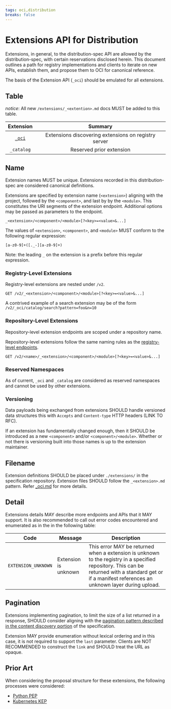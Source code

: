 ```yaml
---
tags: oci,distribution
breaks: false
---
```


# Extensions API for Distribution

Extensions, in general, to the distribution-spec API are allowed by the distribution-spec, with certain reservations disclosed herein.
This document outlines a path for registry implementations and clients to iterate on new APIs, establish them, and propose them to OCI for canonical reference.

The basis of the Extension API (`_oci`) should be emulated for all extensions.

## Table

_notice_: All new `/extensions/_<extention>.md` docs MUST be added to this table.

| Extension                | Summary                                              |
|:------------------------:|:----------------------------------------------------:|
| [`_oci`](./_oci.md)      | Extensions discovering extensions on registry server |
| `_catalog`               | Reserved prior extension                             |

## Name

Extension names MUST be unique.
Extensions recorded in this distribution-spec are considered canonical definitions.

Extensions are specified by extension name (`<extension>`) aligning with the project, followed by the `<component>`, and last by by the `<module>`.
This constitutes the URI segments of the extension endpoint.
Additional options may be passed as parameters to the endpoint.

```http
_<extension>/<component>/<module>[?<key>=<value>&...]
```

The values of `<extension>`, `<component>`, and `<module>` MUST conform to the following regular expression:

`[a-z0-9]+([._-][a-z0-9]+)`

Note: the leading `_` on the extension is a prefix before this regular expression.

### Registry-Level Extensions

Registry-level extensions are nested under `/v2`.

```http
GET /v2/_<extension>/<component>/<module>[?<key>=<value>&...]
```

A contrived example of a search extension may be of the form `/v2/_oci/catalog/search?pattern=foo&n=10`

### Repository-Level Extensions

Repository-level extension endpoints are scoped under a repository name.

Repository-level extensions follow the same naming rules as the [registry-level endpoints](#registry-level-extensions).

```http
GET /v2/<name>/_<extension>/<component>/<module>[?<key>=<value>&...]
```

### Reserved Namespaces

As of current, `_oci` and `_catalog` are considered as reserved namespaces and cannot be used by other extensions.

### Versioning

Data payloads being exchanged from extensions SHOULD handle versioned data structures this with `Accepts` and `Content-type` HTTP headers (LINK TO RFC).

If an extension has fundamentally changed enough, then it SHOULD be introduced as a new `<component>` and/or `<component>/<module>`.
Whether or not there is versioning built into those names is up to the extension maintainer.

## Filename

Extension definitions SHOULD be placed under `./extensions/` in the specification repository.
Extension files SHOULD follow the `_<extension>.md` pattern.
Refer [_oci.md](./_oci.md) for more details.

## Detail

Extensions details MAY describe more endpoints and  APIs that it MAY support.
It is also recommended to call out error codes encountered and enumerated as in the
in the following table:

| Code                | Message              | Description                                         |
|---------------------|----------------------|-----------------------------------------------------|
| `EXTENSION_UNKNOWN` | Extension is unknown | This error MAY be returned when a extension is unknown to the registry in a specified repository. This can be returned with a standard get or if a manifest references an unknown layer during upload. |

## Pagination

Extensions implementing pagination, to limit the size of a list returned in a response, SHOULD consider aligning with the [pagination pattern described in the content discovery portion](../spec.md#content-discovery) of the specification.

Extension MAY provide enumeration without lexical ordering and in this case, it is not required to support the `last` parameter.
Clients are NOT RECOMMENDED to construct the `link` and SHOULD treat the URL as opaque.

## Prior Art

When considering the proposal structure for these extensions, the following processes were considered:

* [Python PEP](https://www.python.org/dev/peps/)
* [Kubernetes KEP](https://github.com/kubernetes/enhancements/tree/master/keps)
